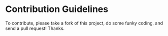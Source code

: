 # Contribution Guidelines

To contribute, please take a fork of this project, do some funky coding, and send a pull request! Thanks.
